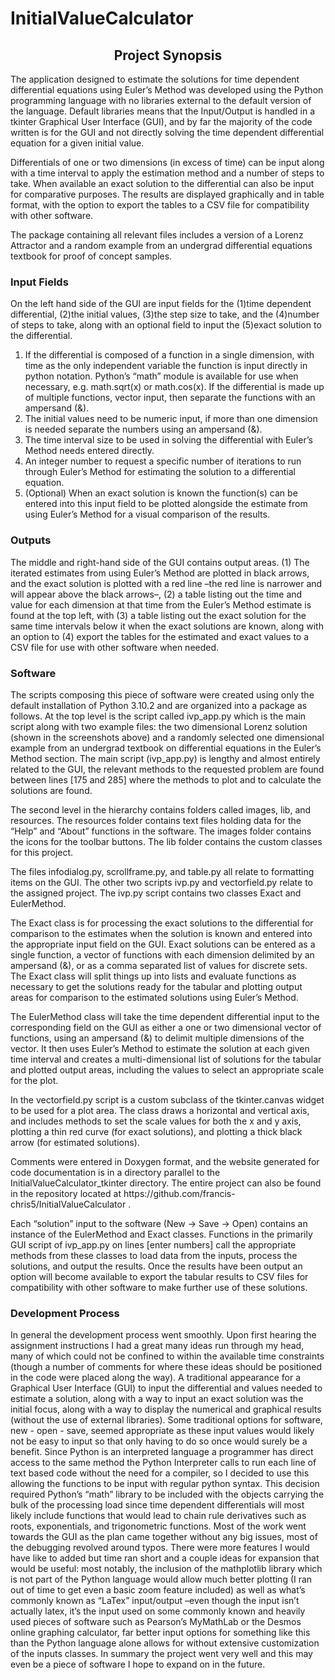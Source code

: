 # InitialValueCalculator

<h2 style="text-align: center">Project Synopsis</h2>
<p>The application designed to estimate the solutions for time dependent differential equations using Euler’s Method was developed using the Python programming language with no libraries external to the default version of the language. Default libraries means that the Input/Output is handled in a tkinter Graphical User Interface (GUI), and by far the majority of the code written is for the GUI and not directly solving the time dependent differential equation for a given initial value.</p>
<p>Differentials of one or two dimensions (in excess of time) can be input along with a time interval to apply the estimation method and a number of steps to take. When available an exact solution to the differential can also be input for comparative purposes. The results are displayed graphically and in table format, with the option to export the tables to a CSV file for compatibility with other software.</p>
<p>The package containing all relevant files includes a version of a Lorenz Attractor and a random example from an undergrad differential equations textbook for proof of concept samples.</p>


<h3>Input Fields</h3>
<p>On the left hand side of the GUI are input fields for the (1)time dependent differential, (2)the initial values, (3)the step size to take, and the (4)number of steps to take, along with an optional field to input the (5)exact solution to the differential.</p>

<!-- image 1 goes here -->

<ol>
  <li>If the differential is composed of a function in a single dimension, with time as the only independent variable the function is input directly in python notation. Python’s “math” module is available for use when necessary, e.g. math.sqrt(x) or math.cos(x). If the differential is made up of multiple functions, vector input, then separate the functions with an ampersand (&).</li>
<li>The initial values need to be numeric input, if more than one dimension is needed separate the numbers using an ampersand (&).</li>
<li>The time interval size to be used in solving the differential with Euler’s Method needs entered directly.</li>
<li>An integer number to request a specific number of iterations to run through Euler’s Method for estimating the solution to a differential equation.</li>
<li>(Optional) When an exact solution is known the function(s) can be entered into this input field to be plotted alongside the estimate from using Euler’s Method for a visual comparison of the results.</li>

</ol>


<h3>Outputs</h3>
<p>The middle and right-hand side of the GUI contains output areas. (1) The iterated estimates from using Euler’s Method are plotted in black arrows, and the exact solution is plotted with a red line –the red line is narrower and will appear above the black arrows–, (2) a table listing out the time and value for each dimension at that time from the Euler’s Method estimate is found at the top left, with (3) a table listing out the exact solution for the same time intervals below it when the exact solutions are known, along with an option to (4) export the tables for the estimated and exact values to a CSV file for use with other software when needed.</p>


<!-- image 2 goes here -->


<h3>Software</h3>
<p>The scripts composing this piece of software were created using only the default installation of Python 3.10.2 and are organized into a package as follows. At the top level is the script called ivp_app.py which is the main script along with two example files: the two dimensional Lorenz solution (shown in the screenshots above) and a randomly selected one dimensional example from an undergrad textbook on differential equations in the Euler’s Method section. The main script (ivp_app.py) is lengthy and almost entirely related to the GUI, the relevant methods to the requested problem are found between lines [175 and 285] where the methods to plot and to calculate the solutions are found. </p>
<p>The second level in the hierarchy contains folders called images, lib, and resources. The resources folder contains text files holding data for the “Help” and “About” functions in the software. The images folder contains the icons for the toolbar buttons. The lib folder contains the custom classes for this project.</p>
<p>	The files infodialog.py, scrollframe.py, and table.py all relate to formatting items on the GUI. The other two scripts ivp.py and vectorfield.py relate to the assigned project. The ivp.py script contains two classes Exact and EulerMethod. </p>
<p>The Exact class is for processing the exact solutions to the differential for comparison to the estimates when the solution is known and entered into the appropriate input field on the GUI. Exact solutions can be entered as a single function, a vector of functions with each dimension delimited by an ampersand (&), or as a comma separated list of values for discrete sets. The Exact class will split things up into lists and evaluate functions as necessary to get the solutions ready for the tabular and plotting output areas for comparison to the estimated solutions using Euler’s Method.</p>
<p>The EulerMethod class will take the time dependent differential input to the corresponding field on the GUI as either a one or two dimensional vector of functions, using an ampersand (&) to delimit multiple dimensions of the vector. It then uses Euler’s Method to estimate the solution at each given time interval and creates a multi-dimensional list of solutions for the tabular and plotted output areas, including the values to select an appropriate scale for the plot.</p>
<p>In the vectorfield.py script is a custom subclass of the tkinter.canvas widget to be used for a plot area. The class draws a horizontal and vertical axis, and includes methods to set the scale values for both the x and y axis, plotting a thin red curve (for exact solutions), and plotting a thick black arrow (for estimated solutions).</p>
<p>Comments were entered in Doxygen format, and the website generated for code documentation is in a directory parallel to the InitialValueCalculator_tkinter directory. The entire project can also be found in the repository located at https://github.com/francis-chris5/InitialValueCalculator .</p>
<p>Each “solution” input to the software (New → Save → Open) contains an instance of the EulerMethod and Exact classes. Functions in the primarily GUI script of ivp_app.py on  lines [enter numbers] call the appropriate methods from these classes to load data from the inputs, process the solutions, and output the results. Once the results have been output an option will become available to export the tabular results to CSV files for compatibility with other software to make further use of these solutions.</p>


<h3>Development Process</h3>
<p>	In general the development process went smoothly. Upon first hearing the assignment instructions I had a great many ideas run through my head, many of which could not be confined to within the available time constraints (though a number of comments for where these ideas should be positioned in the code were placed along the way). A traditional appearance for a Graphical User Interface (GUI) to input the differential and values needed to estimate a solution, along with a way to input an exact solution was the initial focus, along with a way to display the numerical and graphical results (without the use of external libraries). Some traditional options for software, new - open - save,  seemed appropriate as these input values would likely not be easy to input so that only having to do so once would surely be a benefit. Since Python is an interpreted language a programmer has direct access to the same method the Python Interpreter calls to run each line of text based code without the need for a compiler, so I decided to use this allowing the functions to be input with regular python syntax. This decision required Python’s “math” library to be included with the objects carrying the bulk of the processing load since time dependent differentials will most likely include functions that would lead to chain rule derivatives such as roots, exponentials, and trigonometric functions. Most of the work went towards the GUI as the plan came together without any big issues, most of the debugging revolved around typos. There were more features I would have like to added but time ran short and a couple ideas for expansion that would be useful: most notably, the inclusion of the mathplotlib library which is not part of the Python language would allow much better plotting (I ran out of time to get even a basic zoom feature included) as well as what’s commonly known as “LaTex” input/output –even though the input isn’t actually latex, it’s the input used on some commonly known and heavily used pieces of software such as Pearson’s MyMathLab or the Desmos online graphing calculator, far better input options for something like this than the Python language alone allows for without extensive customization of the inputs classes. In summary the project went very well and this may even be a piece of software I hope to expand on in the future.</p>

